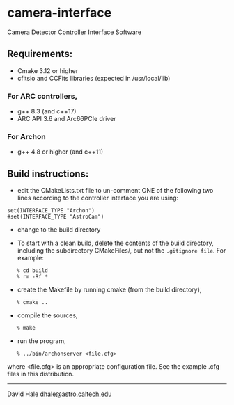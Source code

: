# camera-interface
Camera Detector Controller Interface Software

## Requirements:

 - Cmake 3.12 or higher
 - cfitsio and CCFits libraries (expected in /usr/local/lib)
 
### For ARC controllers,
  - g++ 8.3 (and c++17)
  - ARC API 3.6 and Arc66PCIe driver
 
### For Archon
 - g++ 4.8 or higher (and c++11)

## Build instructions:

 - edit the CMakeLists.txt file to un-comment ONE of the following two lines
 according to the controller interface you are using:

```
set(INTERFACE_TYPE "Archon")
#set(INTERFACE_TYPE "AstroCam")
```

 - change to the build directory

 - To start with a clean build, delete the contents of the build
   directory, including the subdirectory CMakeFiles/, 
   but not the `.gitignore file`. For example:
   
```
   % cd build
   % rm -Rf *
```

 - create the Makefile by running cmake (from the build directory),

```
   % cmake ..
```

- compile the sources,

```
   % make
```

 - run the program,

```
   % ../bin/archonserver <file.cfg>
```   

   where <file.cfg> is an appropriate configuration file. See the example .cfg files
   in this distribution.

---

David Hale <dhale@astro.caltech.edu>

